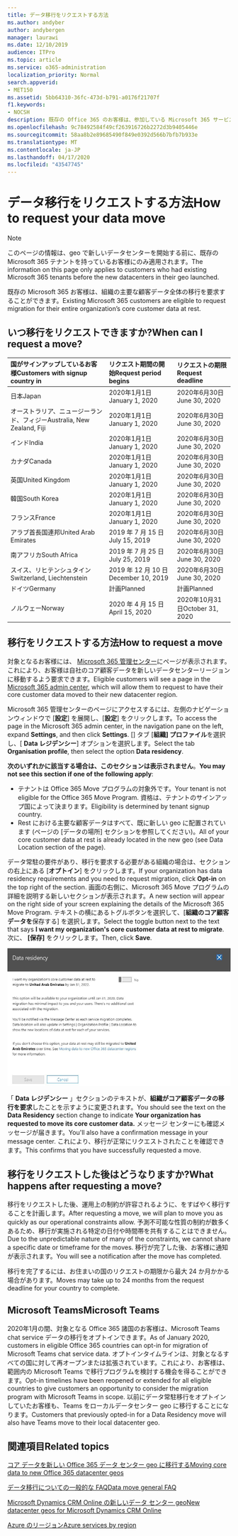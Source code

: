 ```yaml
---
title: データ移行をリクエストする方法
ms.author: andyber
author: andybergen
manager: laurawi
ms.date: 12/10/2019
audience: ITPro
ms.topic: article
ms.service: o365-administration
localization_priority: Normal
search.appverid:
- MET150
ms.assetid: 5bb64310-36fc-473d-b791-a0176f21707f
f1.keywords:
- NOCSH
description: 既存の Office 365 のお客様は、参加している Microsoft 365 サービスのお客様のデータを新しい geo に移動するために、お住まいの国の期日前に要求を提出する必要があります。
ms.openlocfilehash: 9c78492584f49cf263916726b2272d3b9405446e
ms.sourcegitcommit: 58aa8b2e89685490f849e0392d566b7bfb7b933e
ms.translationtype: MT
ms.contentlocale: ja-JP
ms.lasthandoff: 04/17/2020
ms.locfileid: "43547745"
---
```

# <a name="how-to-request-your-data-move"></a><span data-ttu-id="13e43-103">データ移行をリクエストする方法</span><span class="sxs-lookup"><span data-stu-id="13e43-103">How to request your data move</span></span>

> [!NOTE]
> <span data-ttu-id="13e43-104">このページの情報は、geo で新しいデータセンターを開始する前に、既存の Microsoft 365 テナントを持っているお客様にのみ適用されます。</span><span class="sxs-lookup"><span data-stu-id="13e43-104">The information on this page only applies to customers who had existing Microsoft 365 tenants before the new datacenters in their geo launched.</span></span> 
  
<span data-ttu-id="13e43-105">既存の Microsoft 365 お客様は、組織の主要な顧客データ全体の移行を要求することができます。</span><span class="sxs-lookup"><span data-stu-id="13e43-105">Existing Microsoft 365 customers are eligible to request migration for their entire organization’s core customer data at rest.</span></span>  
  
## <a name="when-can-i-request-a-move"></a><span data-ttu-id="13e43-106">いつ移行をリクエストできますか?</span><span class="sxs-lookup"><span data-stu-id="13e43-106">When can I request a move?</span></span>

|<span data-ttu-id="13e43-107">**国がサインアップしているお客様**</span><span class="sxs-lookup"><span data-stu-id="13e43-107">**Customers with signup country in**</span></span>|<span data-ttu-id="13e43-108">**リクエスト期間の開始**</span><span class="sxs-lookup"><span data-stu-id="13e43-108">**Request period begins**</span></span>|<span data-ttu-id="13e43-109">**リクエストの期限**</span><span class="sxs-lookup"><span data-stu-id="13e43-109">**Request deadline**</span></span>|
|:-----|:-----|:-----|
|<span data-ttu-id="13e43-110">日本</span><span class="sxs-lookup"><span data-stu-id="13e43-110">Japan</span></span>  <br/> |<span data-ttu-id="13e43-111">2020年1月1日</span><span class="sxs-lookup"><span data-stu-id="13e43-111">January 1, 2020</span></span>  <br/> |<span data-ttu-id="13e43-112">2020年6月30日</span><span class="sxs-lookup"><span data-stu-id="13e43-112">June 30, 2020</span></span>  <br/> |
|<span data-ttu-id="13e43-113">オーストラリア、ニュージーランド、フィジー</span><span class="sxs-lookup"><span data-stu-id="13e43-113">Australia, New Zealand, Fiji</span></span>  <br/> |<span data-ttu-id="13e43-114">2020年1月1日</span><span class="sxs-lookup"><span data-stu-id="13e43-114">January 1, 2020</span></span>  <br/> |<span data-ttu-id="13e43-115">2020年6月30日</span><span class="sxs-lookup"><span data-stu-id="13e43-115">June 30, 2020</span></span>  <br/> |
|<span data-ttu-id="13e43-116">インド</span><span class="sxs-lookup"><span data-stu-id="13e43-116">India</span></span>  <br/> |<span data-ttu-id="13e43-117">2020年1月1日</span><span class="sxs-lookup"><span data-stu-id="13e43-117">January 1, 2020</span></span>  <br/> |<span data-ttu-id="13e43-118">2020年6月30日</span><span class="sxs-lookup"><span data-stu-id="13e43-118">June 30, 2020</span></span>  <br/> |
|<span data-ttu-id="13e43-119">カナダ</span><span class="sxs-lookup"><span data-stu-id="13e43-119">Canada</span></span>  <br/> |<span data-ttu-id="13e43-120">2020年1月1日</span><span class="sxs-lookup"><span data-stu-id="13e43-120">January 1, 2020</span></span>  <br/> |<span data-ttu-id="13e43-121">2020年6月30日</span><span class="sxs-lookup"><span data-stu-id="13e43-121">June 30, 2020</span></span>  <br/> |
|<span data-ttu-id="13e43-122">英国</span><span class="sxs-lookup"><span data-stu-id="13e43-122">United Kingdom</span></span>  <br/> |<span data-ttu-id="13e43-123">2020年1月1日</span><span class="sxs-lookup"><span data-stu-id="13e43-123">January 1, 2020</span></span>  <br/> |<span data-ttu-id="13e43-124">2020年6月30日</span><span class="sxs-lookup"><span data-stu-id="13e43-124">June 30, 2020</span></span>  <br/> |
|<span data-ttu-id="13e43-125">韓国</span><span class="sxs-lookup"><span data-stu-id="13e43-125">South Korea</span></span>  <br/> |<span data-ttu-id="13e43-126">2020年1月1日</span><span class="sxs-lookup"><span data-stu-id="13e43-126">January 1, 2020</span></span>  <br/> |<span data-ttu-id="13e43-127">2020年6月30日</span><span class="sxs-lookup"><span data-stu-id="13e43-127">June 30, 2020</span></span>  <br/> |
|<span data-ttu-id="13e43-128">フランス</span><span class="sxs-lookup"><span data-stu-id="13e43-128">France</span></span>  <br/> |<span data-ttu-id="13e43-129">2020年1月1日</span><span class="sxs-lookup"><span data-stu-id="13e43-129">January 1, 2020</span></span>  <br/> |<span data-ttu-id="13e43-130">2020年6月30日</span><span class="sxs-lookup"><span data-stu-id="13e43-130">June 30, 2020</span></span>  <br/> |
|<span data-ttu-id="13e43-131">アラブ首長国連邦</span><span class="sxs-lookup"><span data-stu-id="13e43-131">United Arab Emirates</span></span>  <br/> |<span data-ttu-id="13e43-132">2019 年 7 月 15 日</span><span class="sxs-lookup"><span data-stu-id="13e43-132">July 15, 2019</span></span>  <br/> |<span data-ttu-id="13e43-133">2020年6月30日</span><span class="sxs-lookup"><span data-stu-id="13e43-133">June 30, 2020</span></span>  <br/> |
|<span data-ttu-id="13e43-134">南アフリカ</span><span class="sxs-lookup"><span data-stu-id="13e43-134">South Africa</span></span>  <br/> |<span data-ttu-id="13e43-135">2019 年 7 月 25 日</span><span class="sxs-lookup"><span data-stu-id="13e43-135">July 25, 2019</span></span>  <br/> |<span data-ttu-id="13e43-136">2020年6月30日</span><span class="sxs-lookup"><span data-stu-id="13e43-136">June 30, 2020</span></span>  <br/> |
|<span data-ttu-id="13e43-137">スイス、リヒテンシュタイン</span><span class="sxs-lookup"><span data-stu-id="13e43-137">Switzerland, Liechtenstein</span></span>  <br/> |<span data-ttu-id="13e43-138">2019 年 12 月 10 日</span><span class="sxs-lookup"><span data-stu-id="13e43-138">December 10, 2019</span></span>  <br/> |<span data-ttu-id="13e43-139">2020年6月30日</span><span class="sxs-lookup"><span data-stu-id="13e43-139">June 30, 2020</span></span>  <br/> |
|<span data-ttu-id="13e43-140">ドイツ</span><span class="sxs-lookup"><span data-stu-id="13e43-140">Germany</span></span>  <br/> |<span data-ttu-id="13e43-141">計画</span><span class="sxs-lookup"><span data-stu-id="13e43-141">Planned</span></span>  <br/> |<span data-ttu-id="13e43-142">計画</span><span class="sxs-lookup"><span data-stu-id="13e43-142">Planned</span></span>  <br/> |
|<span data-ttu-id="13e43-143">ノルウェー</span><span class="sxs-lookup"><span data-stu-id="13e43-143">Norway</span></span>  <br/> |<span data-ttu-id="13e43-144">2020 年 4 月 15 日</span><span class="sxs-lookup"><span data-stu-id="13e43-144">April 15, 2020</span></span>  <br/> |<span data-ttu-id="13e43-145">2020年10月31日</span><span class="sxs-lookup"><span data-stu-id="13e43-145">October 31, 2020</span></span>  <br/> |
   
## <a name="how-to-request-a-move"></a><span data-ttu-id="13e43-146">移行をリクエストする方法</span><span class="sxs-lookup"><span data-stu-id="13e43-146">How to request a move</span></span>

<span data-ttu-id="13e43-147">対象となるお客様には、 [Microsoft 365 管理センター](https://aka.ms/365admin)にページが表示されます。これにより、お客様は自社のコア顧客データを新しいデータセンターリージョンに移動するよう要求できます。</span><span class="sxs-lookup"><span data-stu-id="13e43-147">Eligible customers will see a page in the [Microsoft 365 admin center](https://aka.ms/365admin), which will allow them to request to have their core customer data moved to their new datacenter region.</span></span>  
  
<span data-ttu-id="13e43-148">Microsoft 365 管理センターのページにアクセスするには、左側のナビゲーションウィンドウで [**設定**] を展開し、[**設定**] をクリックします。</span><span class="sxs-lookup"><span data-stu-id="13e43-148">To access the page in the Microsoft 365 admin center, in the navigation pane on the left, expand **Settings**, and then click **Settings**.</span></span>
<span data-ttu-id="13e43-149">[] タブ [**組織] プロファイル**を選択し、[ **Data レジデンシー**] オプションを選択します。</span><span class="sxs-lookup"><span data-stu-id="13e43-149">Select the tab **Organisation profile**, then select the option **Data residency**.</span></span>
  
<span data-ttu-id="13e43-150">**次のいずれかに該当する場合は、このセクションは表示されません**。</span><span class="sxs-lookup"><span data-stu-id="13e43-150">**You may not see this section if one of the following apply**:</span></span>
- <span data-ttu-id="13e43-151">テナントは Office 365 Move プログラムの対象外です。</span><span class="sxs-lookup"><span data-stu-id="13e43-151">Your tenant is not eligible for the Office 365 Move Program.</span></span>  <span data-ttu-id="13e43-152">資格は、テナントのサインアップ国によって決まります。</span><span class="sxs-lookup"><span data-stu-id="13e43-152">Eligibility is determined by tenant signup country.</span></span>
- <span data-ttu-id="13e43-153">Rest における主要な顧客データはすべて、既に新しい geo に配置されています (ページの [データの場所] セクションを参照してください)。</span><span class="sxs-lookup"><span data-stu-id="13e43-153">All of your core customer data at rest is already located in the new geo (see Data Location section of the page).</span></span> 
  
<span data-ttu-id="13e43-154">データ常駐の要件があり、移行を要求する必要がある組織の場合は、セクションの右上にある [**オプトイン**] をクリックします。</span><span class="sxs-lookup"><span data-stu-id="13e43-154">If your organization has data residency requirements and you need to request migration, click **Opt-in** on the top right of the section.</span></span> <span data-ttu-id="13e43-155">画面の右側に、Microsoft 365 Move プログラムの詳細を説明する新しいセクションが表示されます。</span><span class="sxs-lookup"><span data-stu-id="13e43-155">A new section will appear on the right side of your screen explaining the details of the Microsoft 365 Move Program.</span></span> <span data-ttu-id="13e43-156">テキストの横にあるトグルボタンを選択して、[**組織のコア顧客データを**保存する] を選択します。</span><span class="sxs-lookup"><span data-stu-id="13e43-156">Select the toggle button next to the text that says **I want my organization's core customer data at rest to migrate**.</span></span> <span data-ttu-id="13e43-157">次に、 **[保存]** をクリックします。</span><span class="sxs-lookup"><span data-stu-id="13e43-157">Then, click **Save**.</span></span>
  
![データセンターのオプトイン操作画面](media/dataresidencyflyoutae.jpg)
  
<span data-ttu-id="13e43-159">「 **Data レジデンシー** 」セクションのテキストが、**組織がコア顧客データの移行を要求**したことを示すように変更されます。</span><span class="sxs-lookup"><span data-stu-id="13e43-159">You should see the text on the **Data Residency** section change to indicate **Your organization has requested to move its core customer data.**</span></span> <span data-ttu-id="13e43-160">メッセージ センターにも確認メッセージが届きます。</span><span class="sxs-lookup"><span data-stu-id="13e43-160">You'll also have a confirmation message in your message center.</span></span> <span data-ttu-id="13e43-161">これにより、移行が正常にリクエストされたことを確認できます。</span><span class="sxs-lookup"><span data-stu-id="13e43-161">This confirms that you have successfully requested a move.</span></span> 


  
## <a name="what-happens-after-requesting-a-move"></a><span data-ttu-id="13e43-162">移行をリクエストした後はどうなりますか?</span><span class="sxs-lookup"><span data-stu-id="13e43-162">What happens after requesting a move?</span></span>

<span data-ttu-id="13e43-163">移行をリクエストした後、運用上の制約が許容されるように、をすばやく移行することを計画します。</span><span class="sxs-lookup"><span data-stu-id="13e43-163">After requesting a move, we will plan to move you as quickly as our operational constraints allow.</span></span> <span data-ttu-id="13e43-164">予測不可能な性質の制約が数多くあるため、移行が実施される特定の日付や時間帯を共有することはできません。</span><span class="sxs-lookup"><span data-stu-id="13e43-164">Due to the unpredictable nature of many of the constraints, we cannot share a specific date or timeframe for the moves.</span></span> <span data-ttu-id="13e43-165">移行が完了した後、お客様に通知が表示されます。</span><span class="sxs-lookup"><span data-stu-id="13e43-165">You will see a notification after the move has completed.</span></span>
  
<span data-ttu-id="13e43-166">移行を完了するには、お住まいの国のリクエストの期限から最大 24 か月かかる場合があります。</span><span class="sxs-lookup"><span data-stu-id="13e43-166">Moves may take up to 24 months from the request deadline for your country to complete.</span></span>
  
## <a name="microsoft-teams"></a><span data-ttu-id="13e43-167">Microsoft Teams</span><span class="sxs-lookup"><span data-stu-id="13e43-167">Microsoft Teams</span></span>

<span data-ttu-id="13e43-168">2020年1月の間、対象となる Office 365 諸国のお客様は、Microsoft Teams chat service データの移行をオプトインできます。</span><span class="sxs-lookup"><span data-stu-id="13e43-168">As of January 2020, customers in eligible Office 365 countries can opt-in for migration of Microsoft Teams chat service data.</span></span>  <span data-ttu-id="13e43-169">オプトインタイムラインは、対象となるすべての国に対して再オープンまたは拡張されています。これにより、お客様は、範囲内の Microsoft Teams で移行プログラムを検討する機会を得ることができます。</span><span class="sxs-lookup"><span data-stu-id="13e43-169">Opt-in timelines have been reopened or extended for all eligible countries to give customers an opportunity to consider the migration program with Microsoft Teams in scope.</span></span> <span data-ttu-id="13e43-170">以前にデータ常駐移行をオプトインしていたお客様も、Teams をローカルデータセンター geo に移行することになります。</span><span class="sxs-lookup"><span data-stu-id="13e43-170">Customers that previously opted-in for a Data Residency move will also have Teams move to their local datacenter geo.</span></span>

## <a name="related-topics"></a><span data-ttu-id="13e43-171">関連項目</span><span class="sxs-lookup"><span data-stu-id="13e43-171">Related topics</span></span>

[<span data-ttu-id="13e43-172">コア データを新しい Office 365 データ センター geo に移行する</span><span class="sxs-lookup"><span data-stu-id="13e43-172">Moving core data to new Office 365 datacenter geos</span></span>](moving-data-to-new-datacenter-geos.md)

[<span data-ttu-id="13e43-173">データ移行についての一般的な FAQ</span><span class="sxs-lookup"><span data-stu-id="13e43-173">Data move general FAQ</span></span>](data-move-faq.md)

[<span data-ttu-id="13e43-174">Microsoft Dynamics CRM Online の新しいデータ センター geo</span><span class="sxs-lookup"><span data-stu-id="13e43-174">New datacenter geos for Microsoft Dynamics CRM Online</span></span>](https://go.microsoft.com/fwlink/p/?Linkid=615924)
  
[<span data-ttu-id="13e43-175">Azure のリージョン</span><span class="sxs-lookup"><span data-stu-id="13e43-175">Azure services by region</span></span>](https://azure.microsoft.com/regions/)
  


